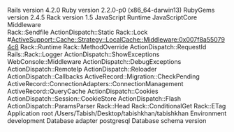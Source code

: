 Rails version 4.2.0
Ruby version  2.2.0-p0 (x86_64-darwin13)
RubyGems version  2.4.5
Rack version  1.5
JavaScript Runtime  JavaScriptCore
Middleware  
Rack::Sendfile
ActionDispatch::Static
Rack::Lock
#<ActiveSupport::Cache::Strategy::LocalCache::Middleware:0x007f8a550794c8>
Rack::Runtime
Rack::MethodOverride
ActionDispatch::RequestId
Rails::Rack::Logger
ActionDispatch::ShowExceptions
WebConsole::Middleware
ActionDispatch::DebugExceptions
ActionDispatch::RemoteIp
ActionDispatch::Reloader
ActionDispatch::Callbacks
ActiveRecord::Migration::CheckPending
ActiveRecord::ConnectionAdapters::ConnectionManagement
ActiveRecord::QueryCache
ActionDispatch::Cookies
ActionDispatch::Session::CookieStore
ActionDispatch::Flash
ActionDispatch::ParamsParser
Rack::Head
Rack::ConditionalGet
Rack::ETag
Application root  /Users/Tabish/Desktop/tabishkhan/tabishkhan
Environment development
Database adapter  postgresql
Database schema version